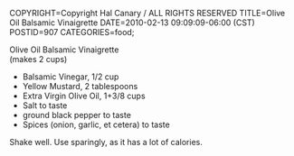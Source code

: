 COPYRIGHT=Copyright Hal Canary / ALL RIGHTS RESERVED
TITLE=Olive Oil Balsamic Vinaigrette
DATE=2010-02-13 09:09:09-06:00 (CST)
POSTID=907
CATEGORIES=food;

Olive Oil Balsamic Vinaigrette  
(makes 2 cups)

*   Balsamic Vinegar, 1/2 cup
*   Yellow Mustard, 2 tablespoons
*   Extra Virgin Olive Oil, 1+3/8 cups
*   Salt to taste
*   ground black pepper to taste
*   Spices (onion, garlic, et cetera) to taste

Shake well. Use sparingly, as it has a lot of calories.
